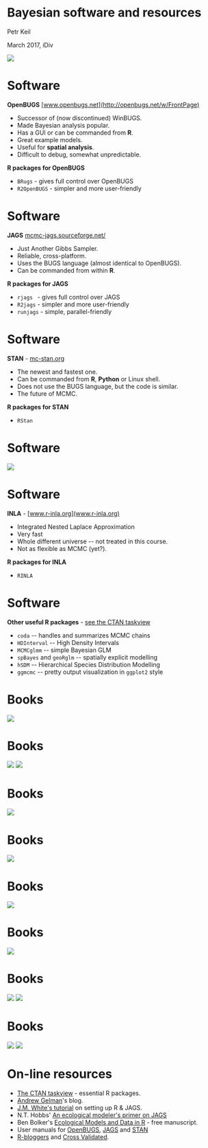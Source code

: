 Bayesian software and resources
========================================================
Petr Keil

March 2017, iDiv

![](Thomas_Bayes.png)


Software
========================================================
**OpenBUGS** [www.openbugs.net](http://openbugs.net/w/FrontPage)
- Successor of (now discontinued) WinBUGS.
- Made Bayesian analysis popular.
- Has a GUI or can be commanded from **R**.
- Great example models.
- Useful for **spatial analysis**.
- Difficult to debug, somewhat unpredictable.

**R packages for OpenBUGS**
- ```BRugs``` - gives full control over OpenBUGS
- ```R2OpenBUGS``` - simpler and more user-friendly

Software
========================================================
**JAGS** [mcmc-jags.sourceforge.net/](http://mcmc-jags.sourceforge.net/)
- Just Another Gibbs Sampler.
- Reliable, cross-platform.
- Uses the BUGS language (almost identical to OpenBUGS).
- Can be commanded from within **R**.

**R packages for JAGS**
- ```rjags ``` - gives full control over JAGS
- ```R2jags``` - simpler and more user-friendly
- ```runjags``` - simple, parallel-friendly

Software
========================================================
**STAN** - [mc-stan.org](mc-stan.org)
- The newest and fastest one.
- Can be commanded from **R**, **Python** or Linux shell.
- Does not use the BUGS language, but the code is similar.
- The future of MCMC.

**R packages for STAN**
- ```RStan```

Software
========================================================
![](software_and_R_packages.png)

Software
========================================================
**INLA** - [www.r-inla.org](www.r-inla.org)
- Integrated Nested Laplace Approximation
- Very fast
- Whole different universe -- not treated in this course.
- Not as flexible as MCMC (yet?).

**R packages for INLA**
- ```RINLA```

Software
========================================================
**Other useful R packages** - [see the CTAN taskview](http://cran.r-project.org/web/views/Bayesian.html)

- ```coda``` -- handles and summarizes MCMC chains
- ```HDInterval``` --  High Density Intervals
- ```MCMCglmm``` -- simple Bayesian GLM
- ```spBayes``` and ```geoRglm``` -- spatially explicit modelling
- ```hSDM``` -- Hierarchical Species Distribution Modelling
- ```ggmcmc``` -- pretty output visualization in ```ggplot2``` style


Books
========================================================
![](resources_presentation-figure/kery1.png)


Books
========================================================
![](resources_presentation-figure/bolker.png)
![](resources_presentation-figure/mccarthy.png)

Books
========================================================
![](resources_presentation-figure/gelman2.png)

Books
========================================================
![](resources_presentation-figure/bugsbook.png)

Books
========================================================
![](resources_presentation-figure/kruschke.png)

Books
========================================================
![](resources_presentation-figure/gelman1.png)

Books
========================================================
![](resources_presentation-figure/clark.png)
![](resources_presentation-figure/kery_book_cover.jpeg)

Books
========================================================
![](resources_presentation-figure/royle.png)
![](resources_presentation-figure/mackenzie.png)

On-line resources
========================================================
- [The CTAN taskview](http://cran.r-project.org/web/views/Bayesian.html) - essential R packages.
- [Andrew Gelman](http://andrewgelman.com/)'s blog.
- [J.M. White's tutorial](http://www.johnmyleswhite.com/notebook/2010/08/20/using-jags-in-r-with-the-rjags-package/) on setting up R & JAGS.
- N.T. Hobbs' [An ecological modeler's primer on JAGS](http://hydrodictyon.eeb.uconn.edu/people/cmerow/home/teaching_files/Short_Course/A_Primer_on_JAGS_for_Ecological_Modelers_III1.pdf)
- Ben Bolker's [Ecological Models and Data in R](http://ms.mcmaster.ca/~bolker/emdbook/) - free manuscript.
- User manuals for [OpenBUGS](http://www.openbugs.net/w/Documentation), [JAGS](http://people.math.aau.dk/~kkb/Undervisning/Bayes14/sorenh/docs/jags_user_manual.pdf) and [STAN](http://mc-stan.org/manual.html)
- [R-bloggers](http://www.r-bloggers.com/) and [Cross Validated](http://stats.stackexchange.com/).
